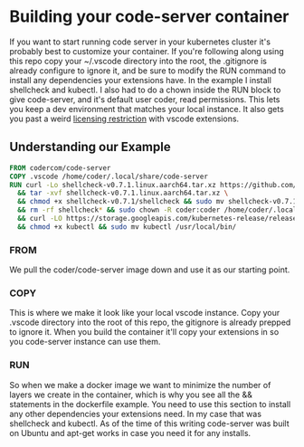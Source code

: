 # Building your code-server container

If you want to start running code server in your kubernetes cluster it's probably best to customize your container. If you're following along using this repo copy your ~/.vscode directory into the root, the .gitignore is already configure to ignore it, and be sure to modify the RUN command to install any dependencies your extensions have. In the example I install shellcheck and kubectl. I also had to do a chown inside the RUN block to give code-server, and it's default user coder, read permissions. This lets you keep a dev environment that matches your local instance. It also gets you past a weird [licensing restriction](https://github.com/cdr/code-server/blob/master/doc/FAQ.md#differences-compared-to-vs-code) with vscode extensions.

## Understanding our Example

```Dockerfile
FROM codercom/code-server
COPY .vscode /home/coder/.local/share/code-server
RUN curl -Lo shellcheck-v0.7.1.linux.aarch64.tar.xz https://github.com/koalaman/shellcheck/releases/download/v0.7.1/shellcheck-v0.7.1.linux.aarch64.tar.xz \
  && tar -xvf shellcheck-v0.7.1.linux.aarch64.tar.xz \
  && chmod +x shellcheck-v0.7.1/shellcheck && sudo mv shellcheck-v0.7.1/shellcheck /usr/local/bin/ \
  && rm -rf shellcheck* && sudo chown -R coder:coder /home/coder/.local/share/code-server \
  && curl -LO https://storage.googleapis.com/kubernetes-release/release/`curl -s https://storage.googleapis.com/kubernetes-release/release/stable.txt`/bin/linux/amd64/kubectl \
  && chmod +x kubectl && sudo mv kubectl /usr/local/bin/
```

### FROM

We pull the coder/code-server image down and use it as our starting point.

### COPY

This is where we make it look like your local vscode instance. Copy your .vscode directory into the root of this repo, the gitignore is already prepped to ignore it. When you build the container it'll copy your extensions in so you code-server instance can use them.

### RUN

So when we make a docker image we want to minimize the number of layers we create in the container, which is why you see all the && statements in the dockerfile example. You need to use this section to install any other dependencies your extensions need. In my case that was shellcheck and kubectl. As of the time of this writing code-server was built on Ubuntu and apt-get works in case you need it for any installs.
